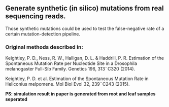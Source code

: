 **Generate synthetic (in silico) mutations from real sequencing reads.**
----------------------------------------------------------------------
Those synthetic mutations could be used to test the false-negative rate of a certain mutation-detection pipeline.


### Original methods described in:
Keightley, P. D., Ness, R. W., Halligan, D. L. & Haddrill, P. R. Estimation of the Spontaneous Mutation Rate per Nucleotide Site in a Drosophila melanogaster Full-Sib Family. Genetics 196, 313¨C320 (2014).

Keightley, P. D. et al. Estimation of the Spontaneous Mutation Rate in Heliconius melpomene. Mol Biol Evol 32, 239¨C243 (2015).

**PS: simulation result in paper is generated from root and leaf samples seperated**

